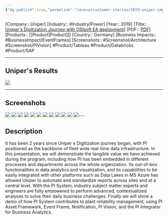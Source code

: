 ```yaml
---
{"dg-publish":true,"permalink":"/aveva/customer-stories/2019-uniper-impacts-across-the-organization-uniper-s-digitization-journey-with-os-isoft-ea-deployment/","dgPassFrontmatter":true}
---
```


[Company:: Uniper]
[Industry:: #Industry/Power]
[Year:: 2019]
[Title:: [Uniper's Digitization Journey with OSIsoft EA deployment](https://resources.osisoft.com/presentations/impacts-across-the-organization--uniper-s-digitization-journey-with-osisoft-ea-deployment/)]
[PDF:: [PDF](https://cdn.osisoft.com/osi/presentations/2019-uc-gothenburg/UC19EU-D2PG04-UniperSE-Zheng-Impacts-across-the-Organization-Unipers-Digitization-Journey-with-OS.pdf)]
[Products:: [[Product\|Product]]]
[Country:: Germany]
[Business Impacts:: #BusinessImpact/EventFrames]
[Screenshots:: #Screenshot/Architecture #Screenshot/PIVision]
#Product/Tableau #Product/Databricks #Product/SAP 

---
## Uniper's Results
![](https://i.imgur.com/j2kk4a2.png)

---
## Screenshots
![](https://i.imgur.com/ckWN7YW.png)
![](https://i.imgur.com/lQ69lb9.png)
![](https://i.imgur.com/Dr2ffxX.png)
![](https://i.imgur.com/9QfwwyA.png)
![](https://i.imgur.com/2hHihsw.png)
![](https://i.imgur.com/kBDQFZJ.png)
![](https://i.imgur.com/mZUIQxo.png)
![](https://i.imgur.com/Kp6ZbXk.png)
![](https://i.imgur.com/YqsjUMB.png)
![](https://i.imgur.com/ganRszE.png)
![](https://i.imgur.com/wdtIf3k.png)
![](https://i.imgur.com/3YnfoFK.png)---
## Description
It has been 2 years since Uniper s Digitization journey began, with PI positioned as the backbone of fleet wide real-time data infrastructure. In this presentation, we will demonstrate the tangible value we have achieved during the program, including how PI has been embedded in different processes and departments across the whole organization. Its out-of-box functionalities in data analytics and visualization, and its capabilities to be easily integrated with other platforms such as Data Lakes in MS Azure has allowed Uniper to automate and standardize reports across sites and at a central level. With the PI System, industry subject matter experts and engineers are fully empowered to perform advanced, contextualized analyses to solve their daily business challenges. Finally we will show a demo of how PI System contributes to plant reliability management, using PI Asset Framework, Event Frame, Notification, PI Vision, and the PI Integrator for Business Analytics.